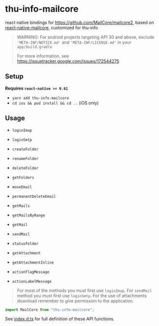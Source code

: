 # thu-info-mailcore

react native bindings for https://github.com/MailCore/mailcore2, based on [react-native-mailcore](https://github.com/agenthunt/react-native-mailcore), customized for thu-info

> WARNING: For android projects targeting API 30 and above, exclude `'META-INF/NOTICE.md'` and `'META-INF/LICENSE.md'` in your `app/build.gradle`
> 
> For more information, see https://issuetracker.google.com/issues/172544275

## Setup

**Requires `react-native >= 0.61`**

- `yarn add thu-info-mailcore`
- `cd ios && pod install && cd ..` (iOS only)

## Usage

- `loginImap`

- `loginSmtp`

- `createFolder`

- `renameFolder`

- `deleteFolder`

- `getFolders`

- `moveEmail`

- `permanentDeleteEmail`

- `getMails`

- `getMailsByRange`

- `getMail`

- `sendMail`

- `statusFolder`

- `getAttachment`

- `getAttachmentInline`

- `actionFlagMessage`

- `actionLabelMessage`

> For most of the methods you must first use `loginImap`.
> For `sendMail` method you must first use `loginSmtp`.
> For the use of attachments download remember to give permission to the application.

```javascript
import MailCore from "thu-info-mailcore";
```

See [index.d.ts](./index.d.ts) for full definition of these API functions.